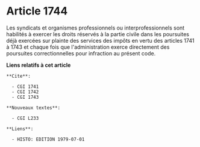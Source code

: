 # Article 1744

Les syndicats et organismes professionnels ou interprofessionnels sont habilités à exercer les droits réservés à la partie
civile dans les poursuites déjà exercées sur plainte des services des impôts en vertu des articles 1741 à 1743 et chaque fois
que l'administration exerce directement des poursuites correctionnelles pour infraction au présent code.

**Liens relatifs à cet article**

	**Cite**:

	  - CGI 1741
	  - CGI 1742
	  - CGI 1743

	**Nouveaux textes**:

	  - CGI L233

	**Liens**:

	  - HISTO: EDITION 1979-07-01
